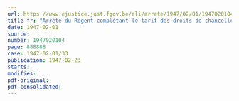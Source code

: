 ```yaml
---
url: https://www.ejustice.just.fgov.be/eli/arrete/1947/02/01/1947020104/justel
title-fr: "Arrêté du Régent complétant le tarif des droits de chancellerie en ce qui concerne le droit à percevoir pour la délivrance d'un titre de voyage aux réfugiés relevant de la compétence du " Comité intergouvernemental pour les réfugiés ""
date: 1947-02-01
source:
number: 1947020104
page: 888888
case: 1947-02-01/33
publication: 1947-02-23
starts:
modifies:
pdf-original:
pdf-consolidated:
---
```


